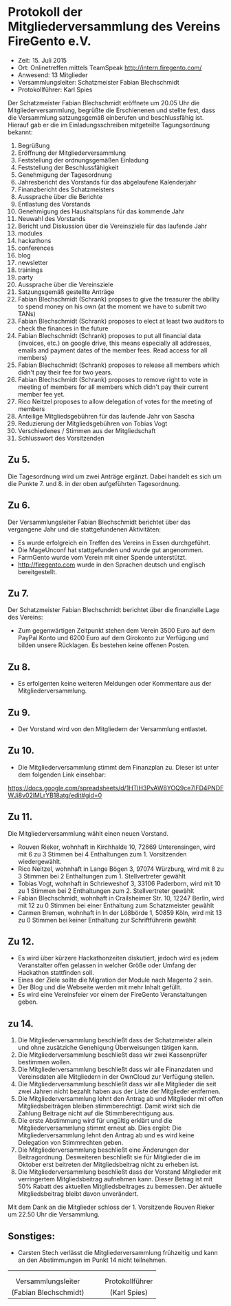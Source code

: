 Protokoll der Mitgliederversammlung des Vereins FireGento e.V.
==============================================================

* Zeit: 15. Juli 2015
* Ort: Onlinetreffen mittels TeamSpeak http://intern.firegento.com/
* Anwesend: 13 Mitglieder
* Versammlungsleiter: Schatzmeister Fabian Blechschmidt
* Protokollführer: Karl Spies

Der Schatzmeister Fabian Blechschmidt eröffnete um 20.05 Uhr die Mitgliederversammlung,
begrüßte die Erschienenen und stellte fest, dass die Versammlung satzungsgemäß einberufen
und beschlussfähig ist. Hierauf gab er die im Einladungsschreiben mitgeteilte
Tagungsordnung bekannt:

1. Begrüßung
2. Eröffnung der Mitgliederversammlung
3. Feststellung der ordnungsgemäßen Einladung
4. Feststellung der Beschlussfähigkeit
5. Genehmigung der Tagesordnung
6. Jahresbericht des Vorstands für das abgelaufene Kalenderjahr
7. Finanzbericht des Schatzmeisters
8. Aussprache über die Berichte
9. Entlastung des Vorstands
10. Genehmigung des Haushaltsplans für das kommende Jahr
11. Neuwahl des Vorstands
12. Bericht und Diskussion über die Vereinsziele für das laufende Jahr
  1. modules
  2. hackathons
  3. conferences
  4. blog
  5. newsletter
  6. trainings
  7. party
13. Aussprache über die Vereinsziele
14. Satzungsgemäß gestellte Anträge
  1. Fabian Blechschmidt (Schrank) propses to give the treasurer the ability to spend money on his own (at the moment we have to submit two TANs)
  2. Fabian Blechschmidt (Schrank) proposes to elect at least two auditors to check the finances in the future
  3. Fabian Blechschmidt (Schrank) proposes to put all financial data (invoices, etc.) on google drive, this means especially all addresses, emails and payment dates of the member fees. Read access for all members)
  4. Fabian Blechschmidt (Schrank) proposes to release all members which didn't pay their fee for two years.
  5. Fabian Blechschmidt (Schrank) proposes to remove right to vote in meeting of members for all members which didn't pay their current member fee yet.
  6. Rico Neitzel proposes to allow delegation of votes for the meeting of members
  7. Anteilige Mitgliedsgebühren für das laufende Jahr von Sascha <Nachname>
  8. Reduzierung der Mitgliedsgebühren von Tobias Vogt
15. Verschiedenes / Stimmen aus der Mitgliedschaft
16. Schlusswort des Vorsitzenden

Zu 5.
-------
Die Tagesordnung wird um zwei Anträge ergänzt. Dabei handelt es sich um die Punkte 7. und 8. in der
oben aufgeführten Tagesordnung.

Zu 6.
-------
Der Versammlungsleiter Fabian Blechschmidt berichtet über das vergangene Jahr und die stattgefundenen
Aktivitäten:

* Es wurde erfolgreich ein Treffen des Vereins in Essen durchgeführt.
* Die MageUnconf hat stattgefunden und wurde gut angenommen.
* FarmGento wurde vom Verein mit einer Spende unterstützt.
* http://firegento.com wurde in den Sprachen deutsch und englisch bereitgestellt.

Zu 7.
-------
Der Schatzmeister Fabian Blechschmidt berichtet über die finanzielle Lage des Vereins:

* Zum gegenwärtigen Zeitpunkt stehen dem Verein 3500 Euro auf dem PayPal Konto und 6200 Euro auf dem Girokonto zur Verfügung und bilden unsere Rücklagen. Es bestehen keine offenen Posten.

Zu 8.
-------
* Es erfolgenten keine weiteren Meldungen oder Kommentare aus der Mitgliederversammlung.

Zu 9.
-----
* Der Vorstand wird von den Mitgliedern der Versammlung entlastet.

Zu 10.
--------
* Die Mitgliederversammlung stimmt dem Finanzplan zu. Dieser ist unter dem folgenden Link einsehbar:

https://docs.google.com/spreadsheets/d/1HTlH3PvAW8YOQ9ce7lFD4PNDFWJi8v02lMLrYB18atg/edit#gid=0

Zu 11.
--------
Die Mitgliederversammlung wählt einen neuen Vorstand.

* Rouven Rieker, wohnhaft in Kirchhalde 10, 72669 Unterensingen, wird mit 6 zu 3 Stimmen bei 4 Enthaltungen zum 1. Vorsitzenden wiedergewählt.
* Rico Neitzel, wohnhaft in Lange Bögen 3, 97074 Würzburg, wird mit 8 zu 3 Stimmen bei 2 Enthaltungen zum 1. Stellvertreter gewählt
* Tobias Vogt, wohnhaft in Schrieweshof 3, 33106 Paderborn, wird mit 10 zu 1 Stimmen bei 2 Enthaltungen zum 2. Stellvertreter gewählt
* Fabian Blechschmidt, wohnhaft in Crailsheimer Str. 10, 12247 Berlin, wird mit 12 zu 0 Stimmen bei einer Enthaltung zum Schatzmeister gewählt
* Carmen Bremen, wohnhaft in In der Lößbörde 1, 50859 Köln, wird mit 13 zu 0 Stimmen bei keiner Enthaltung zur Schriftführerin gewählt

Zu 12.
--------
* Es wird über kürzere Hackathonzeiten diskutiert, jedoch wird es jedem Veranstalter offen gelassen in
welcher Größe oder Umfang der Hackathon stattfinden soll.
* Eines der Ziele sollte die Migration der Module nach Magento 2 sein.
* Der Blog und die Webseite werden mit mehr Inhalt gefüllt.
* Es wird eine Vereinsfeier vor einem der FireGento Veranstaltungen geben.

zu 14.
--------
1. Die Mitgliederversammlung beschließt dass der Schatzmeister allein und ohne zusätziche Genehigung Überweisungen tätigen kann.
2. Die Mitgliederversammlung beschließt dass wir zwei Kassenprüfer bestimmen wollen.
3. Die Mitgliederversammlung beschließt dass wir alle Finanzdaten und Vereinsdaten alle Mitgliedern in der OwnCloud zur Verfügung stellen.
4. Die Mitgliederversammlung beschließt dass wir alle Mitglieder die seit zwei Jahren nicht bezahlt haben aus der Liste der Mitglieder entfernen.
5. Die Mitgliederversammlung lehnt den Antrag ab und Mitglieder mit offen Mitgliedsbeiträgen bleiben stimmberechtigt. Damit wirkt sich die Zahlung Beitrage nicht auf die Stimmberechtigung aus.
6. Die erste Abstimmung wird für ungültig erklärt und die Mitgliederversammlung stimmt erneut ab. Dies ergibt: Die Mitgliederversammlung lehnt den Antrag ab und es wird keine Delegation von Stimmrechten geben.
7. Die Mitgliederversammlung beschließt eine Änderungen der Beitragordnung. Desweiteren beschließt sie für Mitglieder die im Oktober erst beitreten der Mitgliedsbeitrag nicht zu erheben ist.
8. Die Mitgliederversammlung beschließt dass der Vorstand Mitglieder mit verringertem Mitgliedsbeitrag aufnehmen kann. Dieser Betrag ist mit 50% Rabatt des aktuellen Mitgliedsbeitrages zu bemessen. Der aktuelle Mitgliedsbeitrag bleibt davon unverändert.

Mit dem Dank an die Mitglieder schloss der 1. Vorsitzende Rouven Rieker um 22.50 Uhr die Versammlung.

Sonstiges:
--------------
* Carsten Stech verlässt die Mitgliederversammlung frühzeitig und kann an den Abstimmungen im Punkt 14 nicht teilnehmen.

| | | | |
| :---: | :---: | :---:| :---: |
| | | | |
| | | | |
| Versammlungsleiter | | | Protokollführer |
| (Fabian Blechschmidt) | | | (Karl Spies) | 